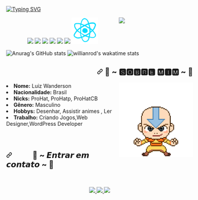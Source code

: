 [![Typing SVG](https://readme-typing-svg.herokuapp.com?font=Fira+Code&pause=1000&color=DC008E&width=435&lines=Seja+bem+vindo+ao+meu+github;Eu+sou+o+Luiz+Wanderson)](https://git.io/typing-svg)

<a target="_blank" rel="noopener noreferrer" href="https://user-images.githubusercontent.com/5713670/87202985-820dcb80-c2b6-11ea-9f56-7ec461c497c3.gif"><img align="right" src="https://user-images.githubusercontent.com/5713670/87202985-820dcb80-c2b6-11ea-9f56-7ec461c497c3.gif" width="200" style="max-width:100%;"></a>

<p align="center">
  <a target="_blank" rel="noopener noreferrer" href=""><img src="https://raw.githubusercontent.com/ShahriarShafin/ShahriarShafin/main/Assets/html.gif" width="70" style="max-width:100%;"></a>
  <a target="_blank" rel="noopener noreferrer" href=""><img src="https://raw.githubusercontent.com/ShahriarShafin/ShahriarShafin/main/Assets/css.gif" width="70" style="max-width:100%;"></a>
  <a target="_blank" rel="noopener noreferrer" href=""><img src="https://raw.githubusercontent.com/ShahriarShafin/ShahriarShafin/main/Assets/js.webp" width="70" style="max-width:100%;"></a>
  <a target="_blank" rel="noopener noreferrer" href=""><img src="https://raw.githubusercontent.com/ShahriarShafin/ShahriarShafin/main/Assets/bootstrap.gif" width="70" style="max-width:100%;"></a>
  <a target="_blank" rel="noopener noreferrer" href=""><img src="https://raw.githubusercontent.com/ShahriarShafin/ShahriarShafin/main/Assets/github.webp" width="70" style="max-width:100%;"></a>
  <a target="_blank" rel="noopener noreferrer" href=""><img src="https://raw.githubusercontent.com/ShahriarShafin/ShahriarShafin/main/Assets/vscode.webp" width="70" style="max-width:100%;"></a>
    <a target="_blank" rel="noopener noreferrer" href=""><img src="https://github.com/ProHatp/ProHatp/blob/main/source.gif" width="70" style="max-width:100%;"></a>
</p>

![Anurag's GitHub stats](https://github-readme-stats.vercel.app/api?username=ProHatp&show_icons=true&theme=radical)
![willianrod's wakatime stats](https://github-readme-stats.vercel.app/api/top-langs/?username=prohatp&layout=compact&theme=radical)

<div>
<h2 align="right"><a id="user-content----𝓐𝓫𝓸𝓾𝓽-𝓶𝓮---" class="anchor" aria-hidden="true" href="#---𝓐𝓫𝓸𝓾𝓽-𝓶𝓮---"><svg class="octicon octicon-link" viewBox="0 0 16 16" version="1.1" width="16" height="16" aria-hidden="true"><path fill-rule="evenodd" d="M7.775 3.275a.75.75 0 001.06 1.06l1.25-1.25a2 2 0 112.83 2.83l-2.5 2.5a2 2 0 01-2.83 0 .75.75 0 00-1.06 1.06 3.5 3.5 0 004.95 0l2.5-2.5a3.5 3.5 0 00-4.95-4.95l-1.25 1.25zm-4.69 9.64a2 2 0 010-2.83l2.5-2.5a2 2 0 012.83 0 .75.75 0 001.06-1.06 3.5 3.5 0 00-4.95 0l-2.5 2.5a3.5 3.5 0 004.95 4.95l1.25-1.25a.75.75 0 00-1.06-1.06l-1.25 1.25a2 2 0 01-2.83 0z"></path></svg></a> <g-emoji class="g-emoji" alias="fox_face" fallback-src="https://github.githubassets.com/images/icons/emoji/unicode/1f98a.png">🦊</g-emoji> ~ 🆂🅾🅱🆁🅴 🅼🅸🅼 ~ <g-emoji class="g-emoji" alias="fox_face" fallback-src="https://github.githubassets.com/images/icons/emoji/unicode/1f98a.png">🦊</g-emoji> </h2>
    <a href="#" alt="Trybe" rel="nofollow"><img align="right" src="https://github.com/ProHatp/ProHatp/blob/main/avatar.gif" style="max-width:100%; width:200px;"></a>
    <li>
    <b>Nome:</b> Luiz Wanderson</li>
    <li>
    <b>Nacionalidade:</b> Brasil
    </li>
    <li>
    <b>Nicks:</b> ProHat, ProHatp, ProHatCB
    </li>
    <li>
    <b>Gênero:</b> Masculino
    </li>
    <li>
    <b>Hobbys:</b> Desenhar, Assistir animes , Ler
    </li>
    <li>
    <b>Trabalho:</b> Criando Jogos,Web Designer,WordPress Developer
    </li>
    <br>
</div>


<div>
<br>

<div align="left">
<h2><a id="user-content---𝓒𝓸𝓷𝓽𝓪𝓬𝓽-𝓶𝓮--" class="anchor" aria-hidden="true" href="#--𝓒𝓸𝓷𝓽𝓪𝓬𝓽-𝓶𝓮--"><svg class="octicon octicon-link" viewBox="0 0 16 16" version="1.1" width="16" height="16" aria-hidden="true"><path fill-rule="evenodd" d="M7.775 3.275a.75.75 0 001.06 1.06l1.25-1.25a2 2 0 112.83 2.83l-2.5 2.5a2 2 0 01-2.83 0 .75.75 0 00-1.06 1.06 3.5 3.5 0 004.95 0l2.5-2.5a3.5 3.5 0 00-4.95-4.95l-1.25 1.25zm-4.69 9.64a2 2 0 010-2.83l2.5-2.5a2 2 0 012.83 0 .75.75 0 001.06-1.06 3.5 3.5 0 00-4.95 0l-2.5 2.5a3.5 3.5 0 004.95 4.95l1.25-1.25a.75.75 0 00-1.06-1.06l-1.25 1.25a2 2 0 01-2.83 0z"></path></svg></a>&nbsp;&nbsp;&nbsp;&nbsp;&nbsp;&nbsp;&nbsp;&nbsp;&nbsp;&nbsp;&nbsp;<g-emoji class="g-emoji" alias="memo" fallback-src="https://github.githubassets.com/images/icons/emoji/unicode/1f4dd.png">📝</g-emoji> ~ 𝙀𝙣𝙩𝙧𝙖𝙧 𝙚𝙢 𝙘𝙤𝙣𝙩𝙖𝙩𝙤 ~ <g-emoji class="g-emoji" alias="memo" fallback-src="https://github.githubassets.com/images/icons/emoji/unicode/1f4dd.png">📝</g-emoji></h2>
</div>
  
<br>
 
<p align="center">
  <a href="https://www.instagram.com/luizwanderson_/" alt="Instagram" rel="nofollow">
    <img src="https://camo.githubusercontent.com/d2762a4e936630dd0c8c620e99979dfc2f370ef1809d61dabec6ed1fa74ee711/68747470733a2f2f696d672e736869656c64732e696f2f62616467652f2d496e7374616772616d2d3143314331433f7374796c653d666f722d7468652d6261646765266c6f676f3d496e7374616772616d266c6f676f436f6c6f723d303046464646266c696e6b3d68747470733a2f2f7777772e696e7374616772616d2e636f6d2f69757269636f6465" data-canonical-src="https://img.shields.io/badge/-Instagram-1C1C1C?style=for-the-badge&amp;logo=Instagram&amp;logoColor=00FFFF&amp;link=https://www.instagram.com/luizwanderson_/" style="max-width:100%;">
  </a>
  <a href="https://www.linkedin.com/in/luizwanderson/" alt="Linkedin" rel="nofollow">
    <img src="https://camo.githubusercontent.com/fcc551d4cff1847eb5a8ee518859132d52149a6db9f37833fdbea96451684bb6/68747470733a2f2f696d672e736869656c64732e696f2f62616467652f2d4c696e6b6564696e2d3143314331433f7374796c653d666f722d7468652d6261646765266c6f676f3d4c696e6b6564696e266c6f676f436f6c6f723d303046464646266c696e6b3d68747470733a2f2f7777772e6c696e6b6564696e2e636f6d2f696e2f69757269636f6465" data-canonical-src="https://img.shields.io/badge/-Linkedin-1C1C1C?style=for-the-badge&amp;logo=Linkedin&amp;logoColor=00FFFF&amp;link=https://www.linkedin.com/in/luizwanderson/" style="max-width:100%;">
  </a>
  <a href="https://discord.com/invite/kegvQRFk9J" alt="Discord" rel="nofollow">
    <img src="https://camo.githubusercontent.com/964caa47c23f903c00d8966c08f42ee934635bae58d018b5e69b9d08f5e41d42/68747470733a2f2f696d672e736869656c64732e696f2f62616467652f2d446973636f72642d3143314331433f7374796c653d666f722d7468652d6261646765266c6f676f3d446973636f7264266c6f676f436f6c6f723d303046464646266c696e6b3d68747470733a2f2f646973636f72642e67672f516576444a71437a6159" data-canonical-src="https://img.shields.io/badge/-Discord-1C1C1C?style=for-the-badge&amp;logo=Discord&amp;logoColor=00FFFF&amp;link=https://discord.com/invite/kegvQRFk9J" style="max-width:100%;">
  </a>
</p>
  
</div>

<!--
**ProHatp/ProHatp** is a ✨ _special_ ✨ repository because its `README.md` (this file) appears on your GitHub profile.

Here are some ideas to get you started:

- 🔭 I’m currently working on ...
- 🌱 I’m currently learning ...
- 👯 I’m looking to collaborate on ...
- 🤔 I’m looking for help with ...
- 💬 Ask me about ...
- 📫 How to reach me: ...
- 😄 Pronouns: ...
- ⚡ Fun fact: ...
-->
